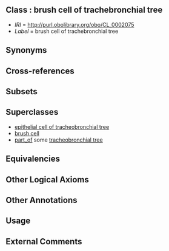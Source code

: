 
## Class : brush cell of trachebronchial tree

 * *IRI* = http://purl.obolibrary.org/obo/CL_0002075
 * *Label* = brush cell of trachebronchial tree

## Synonyms


## Cross-references


## Subsets


## Superclasses

 * [epithelial cell of tracheobronchial tree](../../CL/02/CL_0002202.md)
 * [brush cell](../../CL/04/CL_0002204.md)
 * [part_of](../../BFO/50/BFO_0000050.md) some [tracheobronchial tree](../../UBERON/96/UBERON_0007196.md)

## Equivalencies


## Other Logical Axioms


## Other Annotations


## Usage


## External Comments

